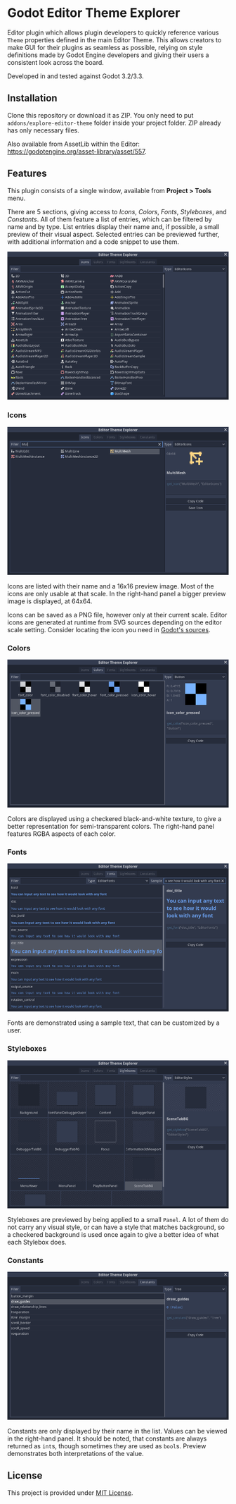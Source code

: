 # Godot Editor Theme Explorer
Editor plugin which allows plugin developers to quickly reference various `Theme` properties defined in the main Editor Theme. This allows creators to make GUI for their plugins as seamless as possible, relying on style definitions made by Godot Engine developers and giving their users a consistent look across the board.

Developed in and tested against Godot 3.2/3.3.

## Installation
Clone this repository or download it as ZIP. You only need to put `addons/explore-editor-theme` folder inside your project folder. ZIP already has only necessary files.

Also available from AssetLib within the Editor: https://godotengine.org/asset-library/asset/557.

## Features
This plugin consists of a single window, available from **Project > Tools** menu.

There are 5 sections, giving access to *Icons*, *Colors*, *Fonts*, *Styleboxes*, and *Constants*. All of them feature a list of entries, which can be filtered by name and by type. List entries display their name and, if possible, a small preview of their visual aspect. Selected entries can be previewed further, with additional information and a code snippet to use them.

![Initial look](images/preview-1.png)

### Icons
![Icons tab](images/preview-2.png)

Icons are listed with their name and a 16x16 preview image. Most of the icons are only usable at that scale. In the right-hand panel a bigger preview image is displayed, at 64x64.

Icons can be saved as a PNG file, however only at their current scale. Editor icons are generated at runtime from SVG sources depending on the editor scale setting. Consider locating the icon you need in [Godot's sources](https://github.com/godotengine/godot/tree/master/editor/icons).

### Colors
![Icons tab](images/preview-3.png)

Colors are displayed using a checkered black-and-white texture, to give a better representation for semi-transparent colors. The right-hand panel features RGBA aspects of each color.

### Fonts
![Icons tab](images/preview-4.png)

Fonts are demonstrated using a sample text, that can be customized by a user.

### Styleboxes
![Icons tab](images/preview-5.png)

Styleboxes are previewed by being applied to a small `Panel`. A lot of them do not carry any visual style, or can have a style that matches background, so a checkered background is used once again to give a better idea of what each Stylebox does.

### Constants
![Icons tab](images/preview-6.png)

Constants are only displayed by their name in the list. Values can be viewed in the right-hand panel. It should be noted, that constants are always returned as `int`s, though sometimes they are used as `bool`s. Preview demonstrates both interpretations of the value.

## License
This project is provided under [MIT License](LICENSE).
